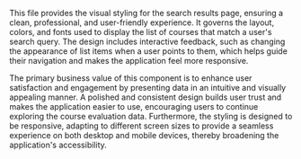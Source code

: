 This file provides the visual styling for the search results page, ensuring a clean, professional, and user-friendly experience. It governs the layout, colors, and fonts used to display the list of courses that match a user's search query. The design includes interactive feedback, such as changing the appearance of list items when a user points to them, which helps guide their navigation and makes the application feel more responsive.

The primary business value of this component is to enhance user satisfaction and engagement by presenting data in an intuitive and visually appealing manner. A polished and consistent design builds user trust and makes the application easier to use, encouraging users to continue exploring the course evaluation data. Furthermore, the styling is designed to be responsive, adapting to different screen sizes to provide a seamless experience on both desktop and mobile devices, thereby broadening the application's accessibility.